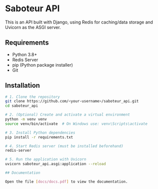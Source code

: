# Saboteur API

This is an API built with Django, using Redis for caching/data storage and Uvicorn as the ASGI server.

## Requirements

- Python 3.8+
- Redis Server
- pip (Python package installer)
- Git

## Installation

```bash
# 1. Clone the repository
git clone https://github.com/<your-username>/saboteur_api.git
cd saboteur_api

# 2. (Optional) Create and activate a virtual environment
python -m venv venv
source venv/bin/activate  # On Windows use: venv\Scripts\activate

# 3. Install Python dependencies
pip install -r requirements.txt

# 4. Start Redis server (must be installed beforehand)
redis-server

# 5. Run the application with Uvicorn
uvicorn saboteur_api.asgi:application --reload

## Documentation

Open the file [docs/docs.pdf] to view the documentation.
